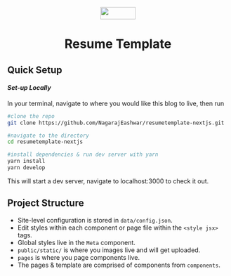 <p align="center">
  <a href="https://www.nextjs.org/">
    <img src="src/public/static/nextjs-black-logo.svg" width="80" height="28">
  </a>
</p>
<h1 align="center">
  Resume Template
</h1>


##  Quick Setup

#### *Set-up Locally*
In your terminal, navigate to where you would like this blog to live, then run 
```bash
#clone the repo
git clone https://github.com/NagarajEashwar/resumetemplate-nextjs.git

#navigate to the directory
cd resumetemplate-nextjs

#install dependencies & run dev server with yarn 
yarn install
yarn develop

```
This will start a dev server, navigate to localhost:3000 to check it out.

## Project Structure 

- Site-level configuration is stored in `data/config.json`. 
- Edit styles within each component or page file within the `<style jsx>` tags. 
- Global styles live in the `Meta` component. 
- `public/static/` is where you images live and will get uploaded.
- `pages` is where you page components live. 
- The pages & template are comprised of components from `components`.
